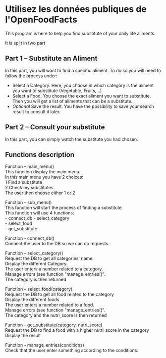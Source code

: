 # Utilisez les données publiques de l'OpenFoodFacts

This program is here to help you find substitute of your daily life aliments.


It is split in two part


## Part 1 – Substitute an Aliment
In this part, you will want to find a specific aliment. To do so you will need to follow the process under:
-	Select a Category. Here, you choose in which category is the aliment you want to substitute (Vegetable, Fruits,…)
-	Select a Food. You choose the exact aliment you want to substitute. Then you will get a list of aliments that can be a substitute.
-	*Optional* Save the result. You have the possibility to save your search result to consult it later.


## Part 2 – Consult your substitute  
In this part, you can simply watch the substitute you had chosen.


## Functions description


Function – main_menu()  
    This function display the main menu.  
    In this main menu you have 2 choices:  
    1	Find a substitute  
    2	Check my substitutes  
    The user then choose either 1 or 2  


Function – sub_menu()  
    This function will start the process of finding a substitute.  
    This function will use 4 functions:  
    -   connect_db
    -	select_category   
    -	select_food   
    -	get_substitute   
    

Function - connect_db()  
    Connect the user to the DB so we can do requests.  

Function – select_category()  
    Request the DB to get all categories' name.  
    Display the different Category.  
    The user enters a number related to a category.  
    Manage errors (see function "manage_entries()".  
    The category is then returned  


Function – select_food(category)   
    Request the DB to get all food related to the category  
    Display the different foods  
    The user enters a number related to a food.  
    Manage errors (see function "manage_entries()".  
    The category and the nutri_score is then returned  

Function - get_substitute(category, nutri_score)  
    Request the DB to find a food with a higher nutri_score in the category  
    Display the result  
    
     
Function - manage_entries(conditions)  
    Check that the user enter something according to the conditions.  
    
